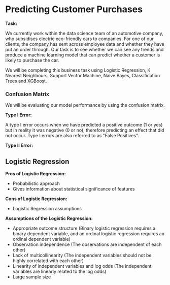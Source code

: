 # Predicting Customer Purchases

**Task:**

We currently work within the data science team of an automotive company, who subsidises electric eco-friendly cars to companies. For one of our clients, the company has sent across employee data and whether they have put an order through. Our task is to see whether we can see any trends and produce a machine learning model that can predict whether a customer is likely to purchase the car.   

We will be completing this business task using Logistic Regression, K Nearest Neighbours, Support Vector Machine, Naive Bayes, Classification Trees and XGBoost.

### Confusion Matrix

We will be evaluating our model performance by using the confusion matrix. 

**Type I Error:**

A type I error occurs when we have predicted a positive outcome (1 or yes) but in reality it was negative (0 or no), therefore predicting an effect that did not occur. Type I errors are also referred to as "False Positives".

**Type II Error:**

## Logistic Regression

**Pros of Logistic Regression:**
- Probabilistic approach
- Gives information about statistical significance of features

**Cons of Logistic Regression:**

- Logistic Regression assumptions

**Assumptions of the Logistic Regression:**
- Appropriate outcome structure (Binary logistic regression requires a binary dependent variable, and an ordinal logistic regression requires an ordinal dependent variable)
- Observation independence (The observations are independent of each other)
- Lack of multicollinearity (The independent variables should not be highly correlated with each other)
- Linearity of independent variables and log odds (The independent variables are linearly related to the log odds)
- Large sample size


